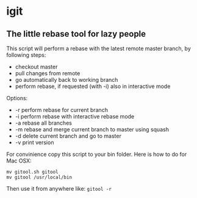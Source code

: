 igit
====

The little rebase tool for lazy people
--------------------------------------
 
This script will perform a rebase with the latest remote master branch, by following steps:
* checkout master
* pull changes from remote
* go automatically back to working branch
* perform rebase, if requested (with -i) also in interactive mode

Options:
* -r perform rebase for current branch
* -i perform rebase with interactive rebase mode
* -a rebase all branches
* -m rebase and merge current branch to master using squash
* -d delete current branch and go to master
* -v print version

For convinience copy this script to your bin folder. Here is how to do for Mac OSX:
```
mv gitool.sh gitool
mv gitool /usr/local/bin
```

Then use it from anywhere like: ``` gitool -r ```
